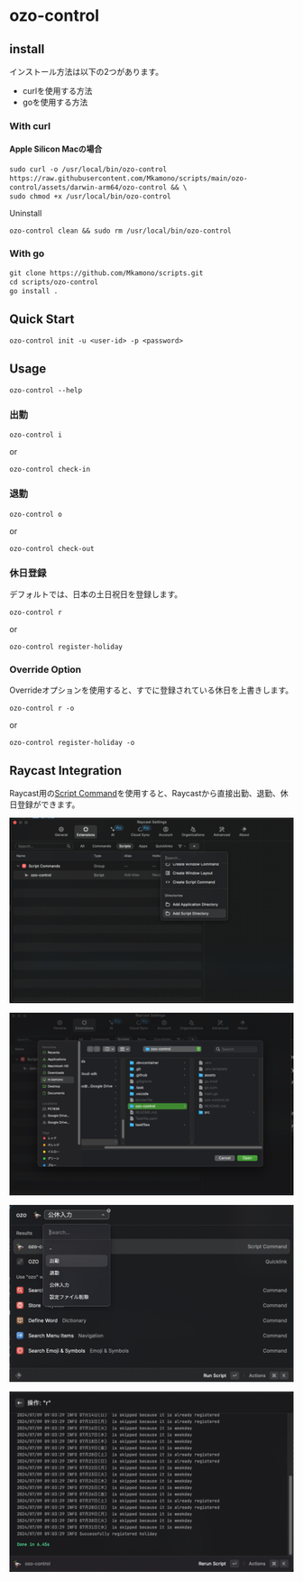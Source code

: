 # ozo-control

## install

インストール方法は以下の2つがあります。

- curlを使用する方法
- goを使用する方法

### With curl

#### Apple Silicon Macの場合
```shell
sudo curl -o /usr/local/bin/ozo-control https://raw.githubusercontent.com/Mkamono/scripts/main/ozo-control/assets/darwin-arm64/ozo-control && \
sudo chmod +x /usr/local/bin/ozo-control
```

Uninstall

```shell
ozo-control clean && sudo rm /usr/local/bin/ozo-control
```

### With go

```shell
git clone https://github.com/Mkamono/scripts.git
cd scripts/ozo-control
go install .
```

## Quick Start

```shell
ozo-control init -u <user-id> -p <password>
```

## Usage

```shell
ozo-control --help
```

### 出勤

```shell
ozo-control i
```

or

```shell
ozo-control check-in
```

### 退勤

```shell
ozo-control o
```

or

```shell
ozo-control check-out
```

### 休日登録

デフォルトでは、日本の土日祝日を登録します。

```shell
ozo-control r
```

or

```shell
ozo-control register-holiday
```

### Override Option

Overrideオプションを使用すると、すでに登録されている休日を上書きします。

```shell
ozo-control r -o
```

or

```shell
ozo-control register-holiday -o
```

## Raycast Integration

Raycast用の[Script Command](./ozo-control.sh)を使用すると、Raycastから直接出勤、退勤、休日登録ができます。

![](./assets/imgs/add-script-directory.png)

![](./assets/imgs/select-directory.png)

![](./assets/imgs/raycast-command.png)

![](./assets/imgs/raycast-command-result.png)
